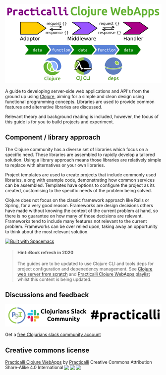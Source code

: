 ![Practicalli Clojure WebApps book banner](/images/practicalli-clojurewebapps-book-banner.png)

A guide to developing server-side web applications and API's from the ground up using [Clojure](http://clojure.org), aiming for a simple and clean design using functional programming concepts. Libraries are used to provide common features and alternative libraries are discussed.

Relevant theory and background reading is included, however, the focus of this guide is for you to build projects and experiment.

## Component / library approach
The Clojure community has a diverse set of libraries which focus on a specific need. These libraries are assembled to rapidly develop a tailored solution.  Using a library approach means those libraries are relatively simple to replace with alternatives or your own libraries.

Project templates are used to create projects that include commonly used libraries, along with example code, demonstrating how common services can be assembled. Templates have options to configure the project as its created, customising to the specific needs of the problem being solved.

Clojure does not focus on the classic framework approach like Rails or Spring, for a very good reason. Frameworks are design decisions others have made without knowing the context of the current problem at hand, so there is no guarantee on how many of those decisions are relevant. Frameworks tend to include many features not relevant to the current problem. Frameworks can be over relied upon, taking away an opportunity to think about the most relevant solution.

[![Built with Spacemacs](https://cdn.rawgit.com/syl20bnr/spacemacs/442d025779da2f62fc86c2082703697714db6514/assets/spacemacs-badge.svg)](https://practicalli.github.io/spacemacs/)

> #### Hint::Book refresh in 2020
> The guides are to be updated to use Clojure CLI and tools.deps for project configuration and depenedency management.
> See [Clojure web server from scratch](https://practicalli.github.io/blog/posts/clojure-web-server-cli-tools-deps-edn/)
> and [Practicalli Clojure WebApps playlist](https://www.youtube.com/playlist?list=PLpr9V-R8ZxiCe9p9tFk24ChNSpGfanUbT) whilst this content is being updated.

## Discussions and feedback
[![Join the conversation on Clojurians Slack](images/practicalli-slack-channel.png)](https://clojurians.slack.com/messages/practicalli)

Get a [free Clojurians slack community account](https://clojurians.net/)


## Creative commons license
<p xmlns:dct="http://purl.org/dc/terms/" xmlns:cc="http://creativecommons.org/ns#" class="license-text"><a rel="cc:attributionURL" href="https://practicalli.github.io/clojure-webapps/"><span rel="dct:title">Practicalli Clojure WebApps</span></a> by <a rel="cc:attributionURL" href="https://practicalli.github.io/"><span rel="cc:attributionName">Practicalli</span></a> Creative Commons Attribution Share-Alike 4.0 International<a href="https://creativecommons.org/licenses/by-sa/4.0"><img style="height:22px!important;margin-left: 3px;vertical-align:text-bottom;" src="https://search.creativecommons.org/static/img/cc_icon.svg" /><img  style="height:22px!important;margin-left: 3px;vertical-align:text-bottom;" src="https://search.creativecommons.org/static/img/cc-by_icon.svg" /><img  style="height:22px!important;margin-left: 3px;vertical-align:text-bottom;" src="https://search.creativecommons.org/static/img/cc-sa_icon.svg" /></a></p>

